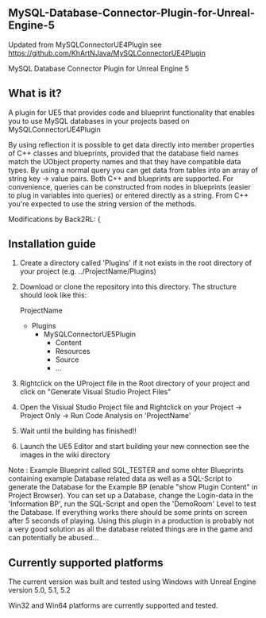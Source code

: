 ## MySQL-Database-Connector-Plugin-for-Unreal-Engine-5
Updated from MySQLConnectorUE4Plugin see https://github.com/KhArtNJava/MySQLConnectorUE4Plugin

MySQL Database Connector Plugin for Unreal Engine 5

## What is it?
A plugin for UE5 that provides code and blueprint functionality that enables you to use MySQL databases in your projects based on MySQLConnectorUE4Plugin

By using reflection it is possible to get data directly into member properties of C++ classes and blueprints, provided that the database field names match the UObject property names and that they have compatible data types. By using a normal query you can get data from tables into an array of string key -> value pairs.
Both C++ and blueprints are supported. For convenience, queries can be constructed from nodes in blueprints (easier to plug in variables into queries) or entered directly as a string. From C++ you're expected to use the string version of the methods.

Modifications by Back2RL: 
{
## Installation guide
1. Create a directory called 'Plugins' if it not exists in the root directory of your project (e.g. ../ProjectName/Plugins)
2. Download or clone the repository into this directory. 
	The structure should look like this:
	
	ProjectName
	-	Plugins
		-	MySQLConnectorUE5Plugin
			-	Content
			-	Resources
			-	Source
			-	...
3. Rightclick on the UProject file in the Root directory of your project and click on "Generate Visual Studio Project Files"
4. Open the Visiual Studio Project file and Rightclick on your Project -> Project Only -> Run Code Analysis on 'ProjectName'
5. Wait until the building has finished!! 
6. Launch the UE5 Editor and start building your new connection see the images in the wiki directory

Note : Example Blueprint called SQL_TESTER and some ohter Blueprints containing example Database related data as well as a SQL-Script to generate the Database for the Example BP (enable "show Plugin Content" in Project Browser).
		You can set up a Database, change the Login-data in the 'Information BP', run the SQL-Script and open the 'DemoRoom' Level to test the Database.
		If everything works there should be some prints on screen after 5 seconds of playing.
		Using this plugin in a production is probably not a very good solution as all the database related things are in the game and can potentially be abused... 

## Currently supported platforms
The current version was built and tested using Windows with Unreal Engine version 5.0, 5.1, 5.2

Win32 and Win64 platforms are currently supported and tested. 
